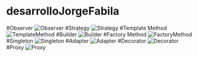 # desarrolloJorgeFabila

#Observer
![Observer](https://user-images.githubusercontent.com/84157860/220792797-bb253395-9fcb-4ba1-bf63-63d9f0e1c516.png)
#Strategy
![Strategy](https://user-images.githubusercontent.com/84157860/220792841-085a10c6-8e37-4c01-8ad6-0ec9bdf48f34.png)
#Template Method
![TemplateMethod](https://user-images.githubusercontent.com/84157860/220792857-c4ec744a-5fe5-4bb6-9ef7-4630df03e32e.png)
#Builder
![Builder](https://user-images.githubusercontent.com/84157860/220792872-0aefc777-f58e-4d12-92f3-bb5f6992f39f.png)
#Factory Method
![FactoryMethod](https://user-images.githubusercontent.com/84157860/220792891-45e8d16d-3298-474f-975e-4be96717152f.png)
#Singleton
![Singleton](https://user-images.githubusercontent.com/84157860/220792914-187157b1-c9a6-4520-b51c-758f920c54b6.png)
#Adapter
![Adapter](https://user-images.githubusercontent.com/84157860/220792926-45faac2d-00ca-4e89-ab43-fa7a216af79d.png)
#Decorator
![Decorator](https://user-images.githubusercontent.com/84157860/220792941-19b38003-6b2d-48df-87b6-06b31324b157.png)
#Proxy
![Proxy](https://user-images.githubusercontent.com/84157860/220792949-ac1758fe-93b2-4415-99b8-219a533e76d3.png)
